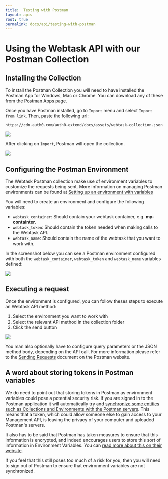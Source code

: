 ```yaml
---
title:  Testing with Postman
layout: apis
root: true
permalink: docs/api/testing-with-postman
--- 
```

# Using the Webtask API with our Postman Collection

## Installing the Collection

To install the Postman Collection you will need to have installed the Postman App for Windows, Mac or Chrome. You can download any of these from the [Postman Apps page](https://www.getpostman.com/apps).

Once you have Postman installed, go to `Import` menu and select `Import from link`. Then, paste the following url:

```
https://cdn.auth0.com/auth0-extend/docs/assets/webtask-collection.json
```

![](https://cdn.auth0.com/auth0-extend/docs/assets/img/postman-import.png)

After clicking on `Import`, Postman will open the collection.

![](https://cdn.auth0.com/auth0-extend/docs/assets/img/postman-collection.png)

## Configuring the Postman Environment

The Webtask Postman collection make use of environment variables to customize the requests being sent. More information on managing Postman environments can be found at [Setting up an environment with variables](https://www.getpostman.com/docs/environments)

You will need to create an environment and configure the following variables:

* `webtask_container`: Should contain your webtask container, e.g. **my-containter**.
* `webtask_token`: Should contain the token needed when making calls to the Webtask API.
* `webtask_name`: Should contain the name of the webtask that you want to work with.

In the screenshot below you can see a Postman environment configured with both the `webtask_container`, `webtask_token` and `webtask_name` variables defined:

![](https://cdn.auth0.com/auth0-extend/docs/assets/img/postman-environment.png)

## Executing a request

Once the environment is configured, you can follow theses steps to execute an Webtask API method:

1. Select the environment you want to work with
2. Select the relevant API method in the collection folder
3. Click the send button

![](https://cdn.auth0.com/auth0-extend/docs/assets/img/postman-sample.png)

You man also optionally have to configure query parameters or the JSON method body, depending on the API call. For more information please refer to the [Sending Requests](https://www.getpostman.com/docs/requests) document on the Postman website.

## A word about storing tokens in Postman variables

We do need to point out that storing tokens in Postman as environment variables could pose a potential security risk.  If you are signed in to the Postman application it will automatically try and [synchronize some entities such as Collections and Environments with the Postman servers](https://www.getpostman.com/docs/sync_overview). This means that a token, which could allow someone else to gain access to your Management API, is leaving the privacy of your computer and uploaded Postman's servers.

It also has to be said that Postman has taken measures to ensure that this information is encrypted, and indeed encourages users to store this sort of information in Environment Variables. You can [read more about this on their website](https://www.getpostman.com/docs/security).

If you feel that this still poses too much of a risk for you, then you will need to sign out of Postman to ensure that environment variables are not synchronized.
